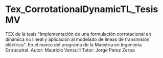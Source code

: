 # Tex_CorrotationalDynamicTL_TesisMV
TEX de la tesis "Implementación de una formulación corrotacional en dinámica no lineal y aplicación al modelado de líneas de transmisión eléctrica".
En el marco del programa de la Maestría en Ingeniería Estrucutral.
Autor: Mauricio Vanzulli
Tutor: Jorge Perez Zerpa 
